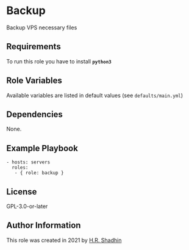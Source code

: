 # Backup

Backup VPS necessary files

## Requirements

To run this role you have to install **`python3`**

## Role Variables

Available variables are listed in default values (see `defaults/main.yml`)

## Dependencies

None.

## Example Playbook

    - hosts: servers
      roles:
       - { role: backup }

## License

GPL-3.0-or-later

## Author Information

This role was created in 2021 by [H.R. Shadhin](https://hrshadhin.me)
